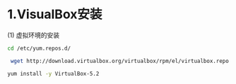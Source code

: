 # 1.VisualBox安装

(1) 虚拟环境的安装

```bash
cd /etc/yum.repos.d/

 wget http://download.virtualbox.org/virtualbox/rpm/el/virtualbox.repo -O /etc/yum.repos.d/virtualbox.repo

yum install -y VirtualBox-5.2
```